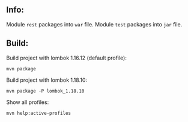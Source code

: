 Info:
----
Module `rest` packages into `war` file.
Module `test` packages into `jar` file.

Build:
---
Build project with lombok 1.16.12 (default profile):

```
mvn package
```

Build project with lombok 1.18.10:

```
mvn package -P lombok_1.18.10
```

Show all profiles:

```
mvn help:active-profiles
```